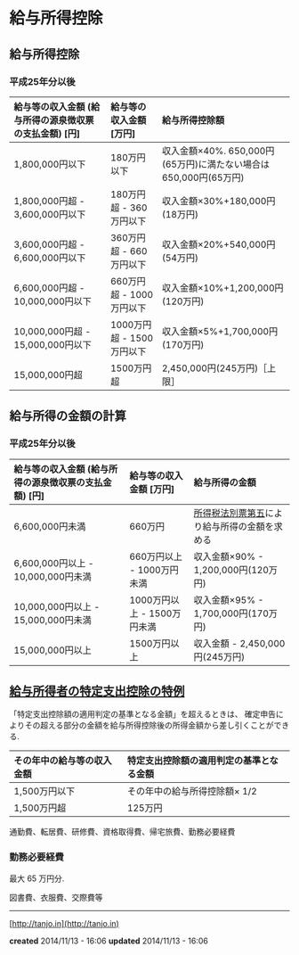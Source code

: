 # 給与所得控除

## 給与所得控除

### 平成25年分以後

|給与等の収入金額 (給与所得の源泉徴収票の支払金額) [円]|給与等の収入金額 [万円]    |給与所得控除額                                                |
|:-|:-|:-|
|1,800,000円以下                              |180万円以下             |収入金額×40%. 650,000円(65万円)に満たない場合は 650,000円(65万円) |
|1,800,000円超 - 3,600,000円以下               |180万円超 - 360万円以下  |収入金額×30%+180,000円(18万円)                                |
|3,600,000円超 - 6,600,000円以下               |360万円超 - 660万円以下  |収入金額×20%+540,000円(54万円)                                |
|6,600,000円超 - 10,000,000円以下              |660万円超 - 1000万円以下 |収入金額×10%+1,200,000円(120万円)                             |
|10,000,000円超 - 15,000,000円以下             |1000万円超 - 1500万円以下|収入金額×5%+1,700,000円(170万円)                              |
|15,000,000円超                               |1500万円超              |2,450,000円(245万円)［上限］                                  |

## 給与所得の金額の計算

### 平成25年分以後

|給与等の収入金額 (給与所得の源泉徴収票の支払金額) [円]|給与等の収入金額 [万円]    |給与所得の金額                                                |
|:-|:-|:-|
|6,600,000円未満|660万円                              |[所得税法別票第五](http://law.e-gov.go.jp/htmldata/S40/S40HO033.html#3000000005000000000000000000000000000000000000000000000000000000000000000000000)により給与所得の金額を求める|
|6,600,000円以上 - 10,000,000円未満 |660万円以上 - 1000万円未満 |収入金額×90% - 1,200,000円(120万円)|
|10,000,000円以上 - 15,000,000円未満|1000万円以上 - 1500万円未満|収入金額×95% - 1,700,000円(170万円)|
|15,000,000円以上                  |1500万円以上              |収入金額 - 2,450,000円(245万円)    |

## [給与所得者の特定支出控除の特例](https://www.nta.go.jp/taxanswer/shotoku/1415.htm)

「特定支出控除額の適用判定の基準となる金額」を超えるときは、
確定申告によりその超える部分の金額を給与所得控除後の所得金額から差し引くことができる.

|その年中の給与等の収入金額|特定支出控除額の適用判定の基準となる金額|
|:-|:-|
|1,500万円以下|その年中の給与所得控除額× 1/2|
|1,500万円超|125万円|

通勤費、転居費、研修費、資格取得費、帰宅旅費、勤務必要経費

### 勤務必要経費

最大 65 万円分.

図書費、衣服費、交際費等

---

[http://tanjo.in](http://tanjo.in)

**created** 2014/11/13 - 16:06
**updated** 2014/11/13 - 16:06
